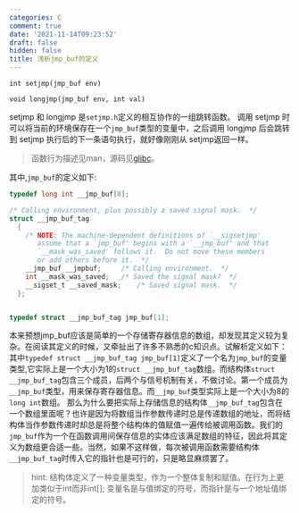```yaml
---
categories: C
comment: true
date: '2021-11-14T09:23:52'
draft: false
hidden: false
title: 浅析jmp_buf的定义
---
```


<!--more-->
`int setjmp(jmp_buf env)`

`void longjmp(jmp_buf env, int val)`


setjmp 和 longjmp 是`setjmp.h`定义的相互协作的一组跳转函数。 调用 setjmp 时可以将当前的环境保存在一个`jmp_buf`类型的变量中，之后调用 longjmp 后会跳转到 setjmp 执行后的下一条语句执行，就好像刚刚从 setjmp返回一样。
> 函数行为描述见man，源码见[glibc](https://www.gnu.org/software/libc/)。

其中,`jmp_buf`的定义如下:
```c
typedef long int __jmp_buf[8];

/* Calling environment, plus possibly a saved signal mask.  */
struct __jmp_buf_tag
  {
    /* NOTE: The machine-dependent definitions of `__sigsetjmp'
       assume that a `jmp_buf' begins with a `__jmp_buf' and that
       `__mask_was_saved' follows it.  Do not move these members
       or add others before it.  */
    __jmp_buf __jmpbuf;		/* Calling environment.  */
    int __mask_was_saved;	/* Saved the signal mask?  */
    __sigset_t __saved_mask;	/* Saved signal mask.  */
  };


typedef struct __jmp_buf_tag jmp_buf[1];
```
本来预想jmp_buf应该是简单的一个存储寄存器信息的数组，却发现其定义较为复杂。在阅读其定义的时候，又牵扯出了许多不熟悉的c知识点。试解析定义如下：
其中`typedef struct __jmp_buf_tag jmp_buf[1]`定义了一个名为`jmp_buf`的变量类型,它实际上是一个大小为1的`struct __jmp_buf_tag`数组。而结构体`struct __jmp_buf_tag`包含三个成员，后两个与信号机制有关，不做讨论。第一个成员为`__jmp_buf`类型，用来保存寄存器信息。而`__jmp_buf`类型实际上是一个大小为8的`long int`数组。
那么为什么要把实际上存储信息的结构体`__jmp_buf_tag`包含在一个数组里面呢？也许是因为将数组当作参数传递时总是传递数组的地址，而将结构体当作参数传递时却总是将整个结构体的值赋值一遍传给被调用函数。我们的`jmp_buf`作为一个在函数调用间保存信息的实体应该满足数组的特征，因此将其定义为数组更合适一些。当然，如果不这样做，每次被调用函数需要结构体`__jmp_buf_tag`时传入它的指针也是可行的，只是略显麻烦罢了。

> hint:
> 结构体定义了一种变量类型，作为一个整体复制和赋值。在行为上更加类似于int而非int[];
> 变量名是与值绑定的符号，而指针是与一个地址值绑定的符号。

